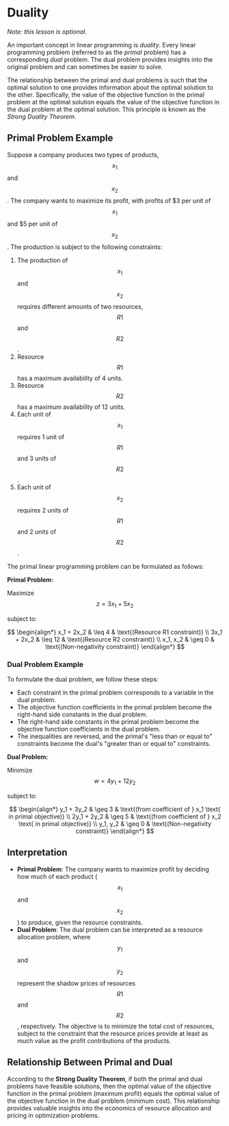# Duality

*Note: this lesson is optional.*

An important concept in linear programming is *duality*. Every linear programming problem (referred to as the *primal* problem) has a corresponding *dual* problem. The dual problem provides insights into the original problem and can sometimes be easier to solve.

The relationship between the primal and dual problems is such that the optimal solution to one provides information about the optimal solution to the other. Specifically, the value of the objective function in the primal problem at the optimal solution equals the value of the objective function in the dual problem at the optimal solution. This principle is known as the *Strong Duality Theorem*.

## Primal Problem Example

Suppose a company produces two types of products, $$x_1$$ and $$x_2$$. The company wants to maximize its profit, with profits of $3 per unit of $$x_1$$ and $5 per unit of $$x_2$$. The production is subject to the following constraints:

1. The production of $$x_1$$ and $$x_2$$ requires different amounts of two resources, $$R1$$ and $$R2$$.
2. Resource $$R1$$ has a maximum availability of 4 units.
3. Resource $$R2$$ has a maximum availability of 12 units.
4. Each unit of $$x_1$$ requires 1 unit of $$R1$$ and 3 units of $$R2$$.
5. Each unit of $$x_2$$ requires 2 units of $$R1$$ and 2 units of $$R2$$.

The primal linear programming problem can be formulated as follows:

**Primal Problem:**

Maximize $$z = 3x_1 + 5x_2$$

subject to:

$$
\begin{align*}
x_1 + 2x_2 & \leq 4 & \text{(Resource R1 constraint)} \\
3x_1 + 2x_2 & \leq 12 & \text{(Resource R2 constraint)} \\
x_1, x_2 & \geq 0 & \text{(Non-negativity constraint)}
\end{align*}
$$

### Dual Problem Example

To formulate the dual problem, we follow these steps:

- Each constraint in the primal problem corresponds to a variable in the dual problem.
- The objective function coefficients in the primal problem become the right-hand side constants in the dual problem.
- The right-hand side constants in the primal problem become the objective function coefficients in the dual problem.
- The inequalities are reversed, and the primal's "less than or equal to" constraints become the dual's "greater than or equal to" constraints.

**Dual Problem:**

Minimize $$ w = 4y_1 + 12y_2 $$

subject to:

$$
\begin{align*}
y_1 + 3y_2 & \geq 3 & \text{(from coefficient of } x_1 \text{ in primal objective)} \\
2y_1 + 2y_2 & \geq 5 & \text{(from coefficient of } x_2 \text{ in primal objective)} \\
y_1, y_2 & \geq 0 & \text{(Non-negativity constraint)}
\end{align*}
$$

## Interpretation

- **Primal Problem**: The company wants to maximize profit by deciding how much of each product ($$x_1$$ and $$x_2$$) to produce, given the resource constraints.
- **Dual Problem**: The dual problem can be interpreted as a resource allocation problem, where $$y_1$$ and $$y_2$$ represent the shadow prices of resources $$R1$$ and $$R2$$, respectively. The objective is to minimize the total cost of resources, subject to the constraint that the resource prices provide at least as much value as the profit contributions of the products.

## Relationship Between Primal and Dual

According to the **Strong Duality Theorem**, if both the primal and dual problems have feasible solutions, then the optimal value of the objective function in the primal problem (maximum profit) equals the optimal value of the objective function in the dual problem (minimum cost). This relationship provides valuable insights into the economics of resource allocation and pricing in optimization problems.
